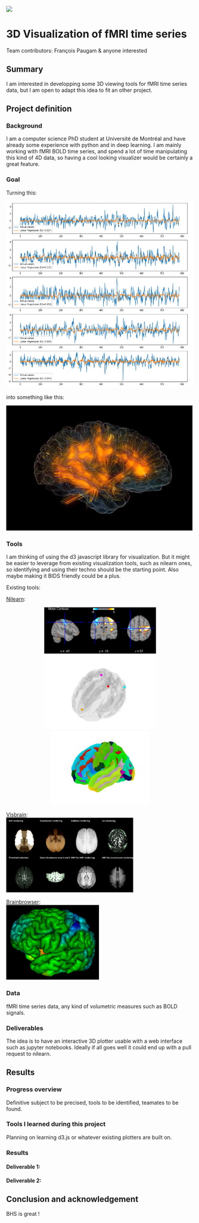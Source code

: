 [![](https://img.shields.io/badge/Visit-our%20project%20page-ff69b4)](https://school.brainhackmtl.org/project/template)

# 3D Visualization of fMRI time series

Team contributors: François Paugam & anyone interested

## Summary 

I am interested in developping some 3D viewing tools for fMRI time series data, but I am open to adapt this idea to fit an other project.

## Project definition 

### Background

I am a computer science PhD student at Université de Montréal and have already some experience with python and in deep learning. I am mainly working with fMRI BOLD time series, and spend a lot of time manipulating this kind of 4D data, so having a cool looking visualizer would be certainly a great feature.

### Goal

Turning this:

<img src="./media/time_series.png" alt="time series" height="500">

into something like this:

<img src="./media/brain_animation.gif" alt="brain animation">

### Tools 

I am thinking of using the d3 javascript library for visualization. But it might be easier to leverage from existing visualization tools, such as nilearn ones, so identifying and using their techno should be the starting point.
Also maybe making it BIDS friendly could be a plus.

Existing tools:

<a href="https://nilearn.github.io/plotting/index.html#interactive-plots">Nilearn</a>:
<p align="middle">
	<img src="./media/example_nilearn_view_img.png" width=300>
	<img src="./media/example_nilearn_markers_plot.png" height=200>
	<img src="./media/example_nilearn_plot_surf_roi.png" height=200>
</div>

<a href="http://visbrain.org/index.html">Visbrain</a>:\
<img src="./media/example_visbrain.png" height=200>

<a href="https://brainbrowser.cbrain.mcgill.ca">Brainbrowser</a>:\
<img src="./media/example_brainbrowser.png" height=200>

### Data 

fMRI time series data, any kind of volumetric measures such as BOLD signals.

### Deliverables

The idea is to have an interactive 3D plotter usable with a web interface such as jupyter notebooks. Ideally if all goes well it could end up with a pull request to nilearn.

## Results 

### Progress overview

Definitive subject to be precised, tools to be identified, teamates to be found.

### Tools I learned during this project

Planning on learning d3.js or whatever existing plotters are built on.
 
### Results 

#### Deliverable 1: 



#### Deliverable 2: 

 
 
## Conclusion and acknowledgement

BHS is great !
